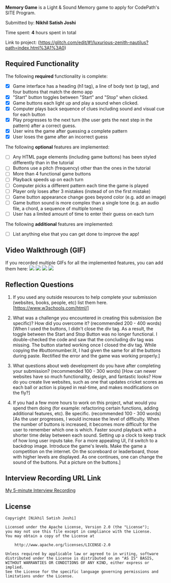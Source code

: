 **Memory Game** is a Light & Sound Memory game to apply for CodePath's SITE Program. 

Submitted by: **Nikhil Satish Joshi**

Time spent: **4** hours spent in total

Link to project: (https://glitch.com/edit/#!/luxurious-zenith-nautilus?path=index.html%3A1%3A0)

## Required Functionality

The following **required** functionality is complete:

* [X] Game interface has a heading (h1 tag), a line of body text (p tag), and four buttons that match the demo app
* [X] "Start" button toggles between "Start" and "Stop" when clicked. 
* [X] Game buttons each light up and play a sound when clicked. 
* [X] Computer plays back sequence of clues including sound and visual cue for each button
* [X] Play progresses to the next turn (the user gets the next step in the pattern) after a correct guess. 
* [X] User wins the game after guessing a complete pattern
* [X] User loses the game after an incorrect guess

The following **optional** features are implemented:

* [ ] Any HTML page elements (including game buttons) has been styled differently than in the tutorial
* [ ] Buttons use a pitch (frequency) other than the ones in the tutorial
* [ ] More than 4 functional game buttons
* [ ] Playback speeds up on each turn
* [ ] Computer picks a different pattern each time the game is played
* [ ] Player only loses after 3 mistakes (instead of on the first mistake)
* [ ] Game button appearance change goes beyond color (e.g. add an image)
* [ ] Game button sound is more complex than a single tone (e.g. an audio file, a chord, a sequence of multiple tones)
* [ ] User has a limited amount of time to enter their guess on each turn

The following **additional** features are implemented:

- [ ] List anything else that you can get done to improve the app!

## Video Walkthrough (GIF)

If you recorded multiple GIFs for all the implemented features, you can add them here:
![](https://i.imgur.com/h3KG6yb.gif)
![](gif2-link-here)
![](gif3-link-here)
![](gif4-link-here)

## Reflection Questions
1. If you used any outside resources to help complete your submission (websites, books, people, etc) list them here. 
[https://www.w3schools.com/html/]

2. What was a challenge you encountered in creating this submission (be specific)? How did you overcome it? (recommended 200 - 400 words) 
[When I used the buttons, I didn't close the div tag. As a result, the toggle between the Start and Stop Button was no longer functional. I double-checked the code and saw that the concluding div tag was missing. The button started working once I closed the div tag.
While copying the #buttonnumber.lit, I had given the same for all the buttons during paste. Rectified the error and the game was working properly.]

3. What questions about web development do you have after completing your submission? (recommended 100 - 300 words) 
[How can newer websites have so much functionality, design, and fantastic looks?
How do you create live websites, such as one that updates cricket scores as each ball or action is played in real-time, and makes modifications on the fly?]

4. If you had a few more hours to work on this project, what would you spend them doing (for example: refactoring certain functions, adding additional features, etc). Be specific. (recommended 100 - 300 words) 
[As the user progresses, I would increase the level of difficulty.
When the number of buttons is increased, it becomes more difficult for the user to remember which one is which. Faster sound playback with a shorter time delay between each sound. Setting up a clock to keep track of how long user inputs take.
For a more appealing UI, I'd switch to a backdrop image.
Introduce the game's levels. Make the game a competition on the internet. On the scoreboard or leaderboard, those with higher levels are displayed.
As one continues, one can change the sound of the buttons.
Put a picture on the buttons.]



## Interview Recording URL Link

[My 5-minute Interview Recording](https://www.loom.com/share/af3f68933d834faf8d2f9906c3b0429d)


## License

    Copyright [Nikhil Satish Joshi]

    Licensed under the Apache License, Version 2.0 (the "License");
    you may not use this file except in compliance with the License.
    You may obtain a copy of the License at

        http://www.apache.org/licenses/LICENSE-2.0

    Unless required by applicable law or agreed to in writing, software
    distributed under the License is distributed on an "AS IS" BASIS,
    WITHOUT WARRANTIES OR CONDITIONS OF ANY KIND, either express or implied.
    See the License for the specific language governing permissions and
    limitations under the License.

